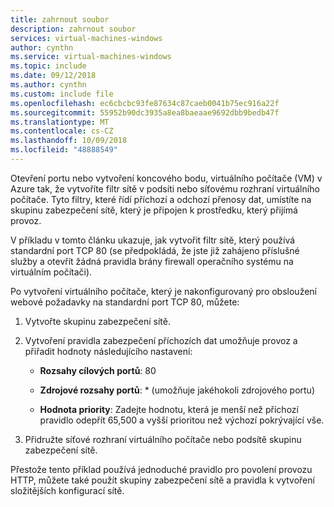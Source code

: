 ```yaml
---
title: zahrnout soubor
description: zahrnout soubor
services: virtual-machines-windows
author: cynthn
ms.service: virtual-machines-windows
ms.topic: include
ms.date: 09/12/2018
ms.author: cynthn
ms.custom: include file
ms.openlocfilehash: ec6cbcbc93fe87634c87caeb0041b75ec916a22f
ms.sourcegitcommit: 55952b90dc3935a8ea8baeaae9692dbb9bedb47f
ms.translationtype: MT
ms.contentlocale: cs-CZ
ms.lasthandoff: 10/09/2018
ms.locfileid: "48888549"
---
```

Otevření portu nebo vytvoření koncového bodu, virtuálního počítače (VM) v Azure tak, že vytvoříte filtr sítě v podsíti nebo síťovému rozhraní virtuálního počítače. Tyto filtry, které řídí příchozí a odchozí přenosy dat, umístíte na skupinu zabezpečení sítě, který je připojen k prostředku, který přijímá provoz.

V příkladu v tomto článku ukazuje, jak vytvořit filtr sítě, který používá standardní port TCP 80 (se předpokládá, že jste již zahájeno příslušné služby a otevřít žádná pravidla brány firewall operačního systému na virtuálním počítači).

Po vytvoření virtuálního počítače, který je nakonfigurovaný pro obsloužení webové požadavky na standardní port TCP 80, můžete:

1. Vytvořte skupinu zabezpečení sítě.

2. Vytvoření pravidla zabezpečení příchozích dat umožňuje provoz a přiřadit hodnoty následujícího nastavení:

   - **Rozsahy cílových portů**: 80

   - **Zdrojové rozsahy portů**: * (umožňuje jakéhokoli zdrojového portu)

   - **Hodnota priority**: Zadejte hodnotu, která je menší než příchozí pravidlo odepřít 65,500 a vyšší prioritou než výchozí pokrývající vše.

3. Přidružte síťové rozhraní virtuálního počítače nebo podsítě skupinu zabezpečení sítě.

Přestože tento příklad používá jednoduché pravidlo pro povolení provozu HTTP, můžete také použít skupiny zabezpečení sítě a pravidla k vytvoření složitějších konfigurací sítě. 




